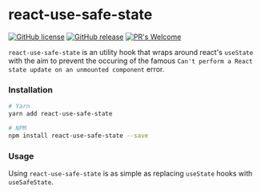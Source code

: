 # react-use-safe-state
[![GitHub license](https://img.shields.io/github/license/nickfla1/react-use-safe-state.svg)](https://github.com/nickfla1/react-use-safe-state/main/LICENSE)
[![GitHub release](https://img.shields.io/github/release/nickfla1/react-use-safe-state.svg)](https://github.com/nickfla1/react-use-safe-state/releases/)
[![PR's Welcome](https://img.shields.io/badge/PRs-welcome-brightgreen.svg?style=flat)](http://makeapullrequest.com)

`react-use-safe-state` is an utility hook that wraps around react's `useState` with the aim to prevent the occuring of the famous `Can't perform a React state update on an unmounted component` error.

### Installation
```sh
# Yarn
yarn add react-use-safe-state

# NPM
npm install react-use-safe-state --save
```

### Usage
Using `react-use-safe-state` is as simple as replacing `useState` hooks with `useSafeState`.
